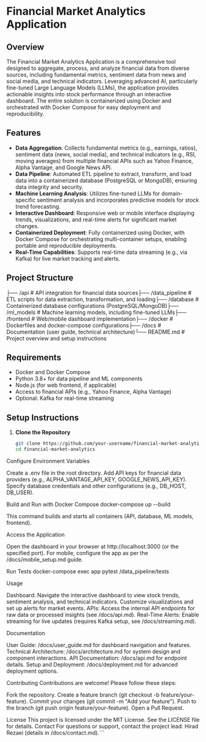 # Financial Market Analytics Application

## Overview
The Financial Market Analytics Application is a comprehensive tool designed to aggregate, process, and analyze financial data from diverse sources, including fundamental metrics, sentiment data from news and social media, and technical indicators. Leveraging advanced AI, particularly fine-tuned Large Language Models (LLMs), the application provides actionable insights into stock performance through an interactive dashboard. The entire solution is containerized using Docker and orchestrated with Docker Compose for easy deployment and reproducibility.

## Features
- **Data Aggregation**: Collects fundamental metrics (e.g., earnings, ratios), sentiment data (news, social media), and technical indicators (e.g., RSI, moving averages) from multiple financial APIs such as Yahoo Finance, Alpha Vantage, and Google News API.
- **Data Pipeline**: Automated ETL pipeline to extract, transform, and load data into a containerized database (PostgreSQL or MongoDB), ensuring data integrity and security.
- **Machine Learning Analysis**: Utilizes fine-tuned LLMs for domain-specific sentiment analysis and incorporates predictive models for stock trend forecasting.
- **Interactive Dashboard**: Responsive web or mobile interface displaying trends, visualizations, and real-time alerts for significant market changes.
- **Containerized Deployment**: Fully containerized using Docker, with Docker Compose for orchestrating multi-container setups, enabling portable and reproducible deployments.
- **Real-Time Capabilities**: Supports real-time data streaming (e.g., via Kafka) for live market tracking and alerts.

## Project Structure

├── /api                # API integration for financial data sources├── /data_pipeline      # ETL scripts for data extraction, transformation, and loading├── /database           # Containerized database configurations (PostgreSQL/MongoDB)├── /ml_models          # Machine learning models, including fine-tuned LLMs├── /frontend           # Web/mobile dashboard implementation├── /docker             # Dockerfiles and docker-compose configurations├── /docs               # Documentation (user guide, technical architecture)└── README.md           # Project overview and setup instructions

## Requirements
- Docker and Docker Compose
- Python 3.8+ for data pipeline and ML components
- Node.js (for web frontend, if applicable)
- Access to financial APIs (e.g., Yahoo Finance, Alpha Vantage)
- Optional: Kafka for real-time streaming

## Setup Instructions
1. **Clone the Repository**
   ```bash
   git clone https://github.com/your-username/financial-market-analytics.git
   cd financial-market-analytics


Configure Environment Variables

Create a .env file in the root directory.
Add API keys for financial data providers (e.g., ALPHA_VANTAGE_API_KEY, GOOGLE_NEWS_API_KEY).
Specify database credentials and other configurations (e.g., DB_HOST, DB_USER).


Build and Run with Docker Compose
docker-compose up --build

This command builds and starts all containers (API, database, ML models, frontend).

Access the Application

Open the dashboard in your browser at http://localhost:3000 (or the specified port).
For mobile, configure the app as per the /docs/mobile_setup.md guide.


Run Tests
docker-compose exec app pytest /data_pipeline/tests



Usage

Dashboard: Navigate the interactive dashboard to view stock trends, sentiment analysis, and technical indicators. Customize visualizations and set up alerts for market events.
APIs: Access the internal API endpoints for raw data or processed insights (see /docs/api.md).
Real-Time Alerts: Enable streaming for live updates (requires Kafka setup, see /docs/streaming.md).

Documentation

User Guide: /docs/user_guide.md for dashboard navigation and features.
Technical Architecture: /docs/architecture.md for system design and component interactions.
API Documentation: /docs/api.md for endpoint details.
Setup and Deployment: /docs/deployment.md for advanced deployment options.

Contributing
Contributions are welcome! Please follow these steps:

Fork the repository.
Create a feature branch (git checkout -b feature/your-feature).
Commit your changes (git commit -m "Add your feature").
Push to the branch (git push origin feature/your-feature).
Open a Pull Request.

License
This project is licensed under the MIT License. See the LICENSE file for details.
Contact
For questions or support, contact the project lead: Hirad Rezaei (details in /docs/contact.md).```
